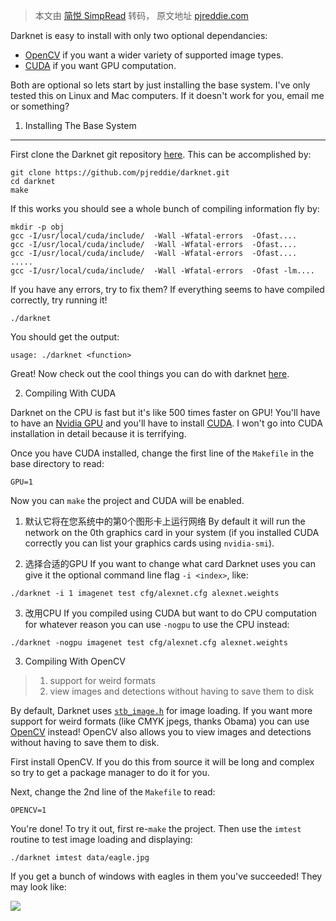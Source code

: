 > 本文由 [简悦 SimpRead](http://ksria.com/simpread/) 转码， 原文地址 [pjreddie.com](https://pjreddie.com/darknet/install/)

Darknet is easy to install with only two optional dependancies:

*   [OpenCV](http://opencv.org/) if you want a wider variety of supported image types.
*   [CUDA](https://developer.nvidia.com/cuda-downloads) if you want GPU computation.

Both are optional so lets start by just installing the base system. I've only tested this on Linux and Mac computers. If it doesn't work for you, email me or something?

1. Installing The Base System
--------------------------

First clone the Darknet git repository [here](https://github.com/pjreddie/darknet). This can be accomplished by:

```
git clone https://github.com/pjreddie/darknet.git
cd darknet
make
```

If this works you should see a whole bunch of compiling information fly by:

```
mkdir -p obj
gcc -I/usr/local/cuda/include/  -Wall -Wfatal-errors  -Ofast....
gcc -I/usr/local/cuda/include/  -Wall -Wfatal-errors  -Ofast....
gcc -I/usr/local/cuda/include/  -Wall -Wfatal-errors  -Ofast....
.....
gcc -I/usr/local/cuda/include/  -Wall -Wfatal-errors  -Ofast -lm....
```

If you have any errors, try to fix them? If everything seems to have compiled correctly, try running it!

```
./darknet
```

You should get the output:

```
usage: ./darknet <function>
```

Great! Now check out the cool things you can do with darknet [here](https://pjreddie.com/darknet/).

2. Compiling With CUDA

Darknet on the CPU is fast but it's like 500 times faster on GPU! You'll have to have an [Nvidia GPU](https://developer.nvidia.com/cuda-gpus) and you'll have to install [CUDA](https://developer.nvidia.com/cuda-downloads). I won't go into CUDA installation in detail because it is terrifying.

Once you have CUDA installed, change the first line of the `Makefile` in the base directory to read:

```
GPU=1
```



Now you can `make` the project and CUDA will be enabled. 

1. 默认它将在您系统中的第0个图形卡上运行网络 By default it will run the network on the 0th graphics card in your system (if you installed CUDA correctly you can list your graphics cards using `nvidia-smi`).



2. 选择合适的GPU If you want to change what card Darknet uses you can give it the optional command line flag `-i <index>`, like:

```
./darknet -i 1 imagenet test cfg/alexnet.cfg alexnet.weights
```

3. 改用CPU If you compiled using CUDA but want to do CPU computation for whatever reason you can use `-nogpu` to use the CPU instead:

```
./darknet -nogpu imagenet test cfg/alexnet.cfg alexnet.weights
```

3. Compiling With OpenCV
> 1. support for weird formats 
> 2. view images and detections without having to save them to disk

By default, Darknet uses [`stb_image.h`](https://github.com/nothings/stb/blob/master/stb_image.h) for image loading. If you want more support for weird formats (like CMYK jpegs, thanks Obama) you can use [OpenCV](http://opencv.org/) instead! OpenCV also allows you to view images and detections without having to save them to disk.

First install OpenCV. If you do this from source it will be long and complex so try to get a package manager to do it for you.

Next, change the 2nd line of the `Makefile` to read:

```
OPENCV=1
```

You're done! To try it out, first re-`make` the project. Then use the `imtest` routine to test image loading and displaying:

```
./darknet imtest data/eagle.jpg
```

If you get a bunch of windows with eagles in them you've succeeded! They may look like:

![](https://pjreddie.com/media/image/Screen_Shot_2015-06-10_at_2.47.08_PM.png)